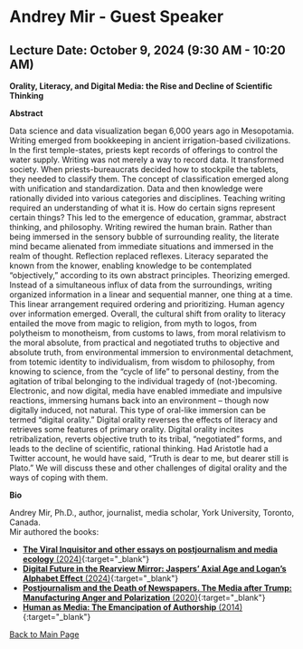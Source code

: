 # Andrey Mir - Guest Speaker

## Lecture Date: October 9, 2024 (9:30 AM - 10:20 AM)

**Orality, Literacy, and Digital Media: the Rise and Decline of Scientific Thinking**

**Abstract**

Data science and data visualization began 6,000 years ago in Mesopotamia. Writing emerged from bookkeeping in ancient irrigation-based civilizations. In the first temple-states, priests kept records of offerings to control the water supply. Writing was not merely a way to record data. It transformed society.
When priests-bureaucrats decided how to stockpile the tablets, they needed to classify them. The concept of classification emerged along with unification and standardization. Data and then knowledge were rationally divided into various categories and disciplines. Teaching writing required an understanding of what it is. How do certain signs represent certain things? This led to the emergence of education, grammar, abstract thinking, and philosophy. 
Writing rewired the human brain. Rather than being immersed in the sensory bubble of surrounding reality, the literate mind became alienated from immediate situations and immersed in the realm of thought. Reflection replaced reflexes. Literacy separated the known from the knower, enabling knowledge to be contemplated “objectively,” according to its own abstract principles. Theorizing emerged. 
Instead of a simultaneous influx of data from the surroundings, writing organized information in a linear and sequential manner, one thing at a time. This linear arrangement required ordering and prioritizing. Human agency over information emerged. 
Overall, the cultural shift from orality to literacy entailed the move from magic to religion, from myth to logos, from polytheism to monotheism, from customs to laws, from moral relativism to the moral absolute, from practical and negotiated truths to objective and absolute truth, from environmental immersion to environmental detachment, from totemic identity to individualism, from wisdom to philosophy, from knowing to science, from the “cycle of life” to personal destiny, from the agitation of tribal belonging to the individual tragedy of (not-)becoming. 
Electronic, and now digital, media have enabled immediate and impulsive reactions, immersing humans back into an environment – though now digitally induced, not natural. This type of oral-like immersion can be termed “digital orality.”
Digital orality reverses the effects of literacy and retrieves some features of primary orality. Digital orality incites retribalization, reverts objective truth to its tribal, “negotiated” forms, and leads to the decline of scientific, rational thinking. Had Aristotle had a Twitter account, he would have said, “Truth is dear to me, but dearer still is Plato.”
We will discuss these and other challenges of digital orality and the ways of coping with them.


**Bio**

Andrey Mir, Ph.D., author, journalist, media scholar, York University, Toronto, Canada.  
Mir authored the books:  
- [**The Viral Inquisitor and other essays on postjournalism and media ecology** (2024)](https://www.amazon.com/dp/B0DBW1P28L){:target="_blank"}  
- [**Digital Future in the Rearview Mirror: Jaspers’ Axial Age and Logan’s Alphabet Effect** (2024)](https://www.amazon.com/dp/B0CP4QLNSS){:target="_blank"}  
- [**Postjournalism and the Death of Newspapers. The Media after Trump: Manufacturing Anger and Polarization** (2020)](https://www.amazon.com/dp/B08GWWXDG7){:target="_blank"}  
- [**Human as Media: The Emancipation of Authorship** (2014)](https://www.amazon.com/dp/B00HLT7H0E){:target="_blank"}



[Back to Main Page](README.md)
